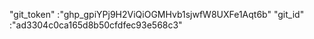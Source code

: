 "git_token" :"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"
"git_id" :"ad3304c0ca165d8b50cfdfec93e568c3"
